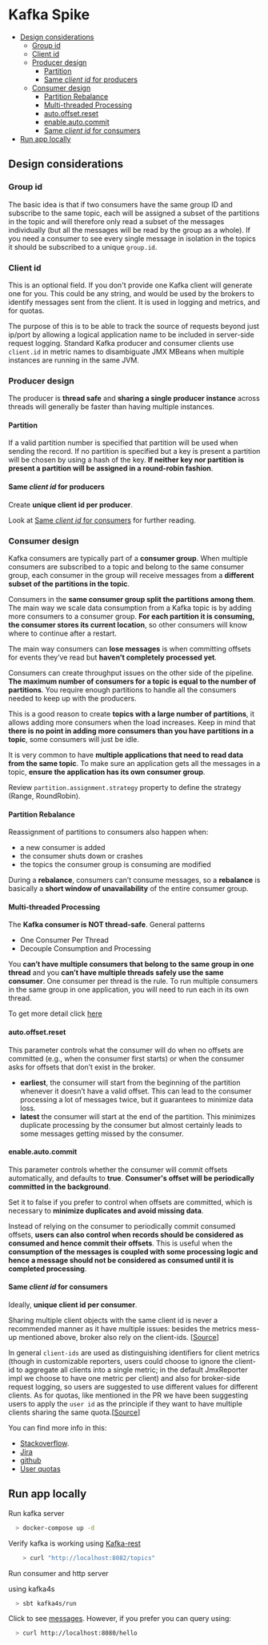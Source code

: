 
# Kafka Spike

- [Design considerations](#design-considerations)
  - [Group id](#group-id)
  - [Client id](#client-id)
  - [Producer design](#producer-design)
    - [Partition](#partition)
    - [Same *client id* for producers](#same-client-id-for-producers)
  - [Consumer design](#consumer-design)
    - [Partition Rebalance](#partition-rebalance)
    - [Multi-threaded Processing](#multi-threaded-processing)
    - [auto.offset.reset](#autooffsetreset)
    - [enable.auto.commit](#enableautocommit)
    - [Same *client id* for consumers](#same-client-id-for-consumers)
- [Run app locally](#run-app-locally)


## Design considerations

### Group id

The basic idea is that if two consumers have the same group ID and subscribe to the same topic, each will be assigned a subset of the partitions in the topic and will therefore only read a subset of the messages individually (but all the messages will be read by the group as a whole). If you need a consumer to see every single message in isolation in the topics it should be subscribed to a unique `group.id`.

### Client id

This is an optional field. If you don't provide one Kafka client will generate one for you. This could be any string, and would be used by the brokers to identify messages sent from the client. It is used in logging and metrics, and for quotas.

The purpose of this is to be able to track the source of requests beyond just ip/port by allowing a logical application name to be included in server-side request logging. Standard Kafka producer and consumer clients use `client.id` in metric names to disambiguate JMX MBeans when multiple instances are running in the same JVM.

### Producer design

The producer is **thread safe** and **sharing a single producer instance** across threads will generally be faster than having multiple instances.

#### Partition

If a valid partition number is specified that partition will be used when sending the record. If no partition is specified but a key is present a partition will be chosen by using a hash of the key. **If neither key nor partition is present a partition will be assigned in a round-robin fashion**.

#### Same *client id* for producers

Create **unique client id per producer**.

Look at [Same *client id* for consumers](#same-client-id-for-consumers) for further reading.

### Consumer design

Kafka consumers are typically part of a **consumer group**. When multiple consumers are subscribed to a topic and belong to the same consumer group, each consumer in the group will receive messages from a **different subset of the partitions in the topic**.

Consumers in the **same consumer group split the partitions among them**. The main way we scale data consumption from a Kafka topic is by adding more consumers to a consumer group. **For each partition it is consuming, the consumer stores its current location**, so other consumers will know where to continue after a restart.

The main way consumers can **lose messages** is when committing offsets for events they’ve read but **haven’t completely processed yet**.

Consumers can create throughput issues on the other side of the pipeline. **The maximum number of consumers for a topic is equal to the number of partitions**. You require enough partitions to handle all the consumers needed to keep up with the producers.

This is a good reason to create **topics with a large number of partitions**, it allows adding more consumers when the load increases. Keep in mind that **there is no point in adding more consumers than you have partitions in a topic**, some consumers will just be idle.

It is very common to have **multiple applications that need to read data from the same topic**. To make sure an application gets all the messages in a topic, **ensure the application has its own consumer group**.

Review `partition.assignment.strategy` property to define the strategy (Range, RoundRobin).

#### Partition Rebalance

Reassignment of partitions to consumers also happen when:

- a new consumer is added
- the consumer shuts down or crashes
- the topics the consumer group is consuming are modified

During a **rebalance**, consumers can’t consume messages, so a **rebalance** is basically a **short window of unavailability** of the entire consumer group.

#### Multi-threaded Processing

The **Kafka consumer is NOT thread-safe**. General patterns

- One Consumer Per Thread
- Decouple Consumption and Processing

You **can’t have multiple consumers that belong to the same group in one thread** and you **can’t have multiple threads safely use the same consumer**. One consumer per thread is the rule. To run multiple consumers in the same group in one application, you will need to run each in its own thread.

To get more detail click [here](https://kafka.apache.org/23/javadoc/org/apache/kafka/clients/consumer/KafkaConsumer.html#multithreaded)

#### auto.offset.reset

This parameter controls what the consumer will do when no offsets are committed (e.g., when the consumer first starts) or when the consumer asks for offsets that don’t exist in the broker.

- **earliest**, the consumer will start from the beginning of the partition whenever it doesn’t have a valid offset. This can lead to the consumer processing a lot of messages twice, but it guarantees to minimize data loss.
- **latest** the consumer will start at the end of the partition. This minimizes duplicate processing by the consumer but almost certainly leads to some messages getting missed by the consumer.

#### enable.auto.commit

This parameter controls whether the consumer will commit offsets automatically, and defaults to **true**. **Consumer's offset will be periodically committed in the background**.

Set it to false if you prefer to control when offsets are committed, which is necessary to **minimize duplicates and avoid missing data**.

Instead of relying on the consumer to periodically commit consumed offsets, **users can also control when records should be considered as consumed and hence commit their offsets**. This is useful when the **consumption of the messages is coupled with some processing logic and hence a message should not be considered as consumed until it is completed processing**.

#### Same *client id* for consumers

Ideally, **unique client id per consumer**.

Sharing multiple client objects with the same client id is never a recommended manner as it have multiple issues: besides the metrics mess-up mentioned above, broker also rely on the client-ids. [[Source](https://github.com/apache/kafka/pull/3328#issuecomment-316137237)]

In general `client-ids` are used as distinguishing identifiers for client metrics (though in customizable reporters, users could choose to ignore the client-id to aggregate all clients into a single metric; in the default JmxReporter impl we choose to have one metric per client) and also for broker-side request logging, so users are suggested to use different values for different clients.
As for quotas, like mentioned in the PR we have been suggesting users to apply the `user id` as the principle if they want to have multiple clients sharing the same quota.[[Source](https://issues.apache.org/jira/browse/KAFKA-3992?focusedCommentId=16096662&page=com.atlassian.jira.plugin.system.issuetabpanels%3Acomment-tabpanel#comment-16096662)]

You can find more info in this:

- [Stackoverflow](https://stackoverflow.com/questions/33874151/can-multiple-threads-able-to-use-the-same-client-id-in-apache-kafka).
- [Jira](https://issues.apache.org/jira/browse/KAFKA-3992?focusedCommentId=15823394&page=com.atlassian.jira.plugin.system.issuetabpanels%3Acomment-tabpanel#comment-15823394)
- [github](https://github.com/apache/kafka/pull/3328)
- [User quotas](https://cwiki.apache.org/confluence/display/KAFKA/KIP-55%3A+Secure+Quotas+for+Authenticated+Users)

## Run app locally

Run kafka server

```sh
  > docker-compose up -d
```

Verify kafka is working using [Kafka-rest](https://github.com/confluentinc/kafka-rest)

```sh
    > curl "http://localhost:8082/topics"
```

Run consumer and http server

using kafka4s
```sh
  > sbt kafka4s/run
```


Click to see [messages](http://localhost:8080/index.html). However, if you prefer you can query using:

```sh
  > curl http://localhost:8080/hello
```
